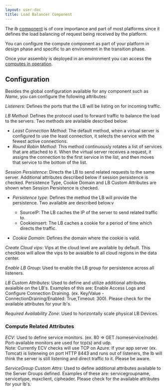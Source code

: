 ```yaml
---
layout: user-doc
title: Load Balancer Component
---
```


The _lb_ [component](./components.html) is of core importance and part of most platforms since it
defines the load balancing of request being received by the platform.

You can configure the compute component as part of your platform in design phase and specific to an environment in the
transition phase.

Once your assembly is deployed in an environment you can access the [computes in operation](../operation/compute.html).

## Configuration

Besides the global configuration available for any component such as _Name_, you can configure the
following attributes:

_Listeners_: Defines the ports that the LB will be listing on for incoming traffic.<br>

_LB Method_: Defines the protocol used to forward traffic to balance the load to the servers. Two methods are available described below:
* _Least Connection Method_: The default method, when a virtual server is configured to use the least connection, it selects
the service with the fewest active connections.
* _Round Robin Method_: This method continuously rotates a list of services that are attached to it. When the virtual server receives a request, it
assigns the connection to the first service in the list, and then moves that service to the bottom of the list.

_Session Persistence_: Directs the LB to send related requests to the same server. Additional attributes described below if
session persistence is checked.  Persistence Type, Cookie Domain and LB Custom Attributes are shown when Session Persistence
is checked.<br>
* _Persistence type_: Defines the method the LB will provide the persistence. Two available are described below.v
    * SourceIP: The LB caches the IP of the server to send related traffic to.<br>
    * Cookieinsert: The LB caches a cookie for a period of time which directs the traffic.<br>

* _Cookie Domain_: Defines the domain where the cookie is valid.<br>

_Create Cloud vips_: Vips at the cloud level are available by default. This checkbox will allow the vips to be avaialble to
all cloud regions in the data center.<br>

_Enable LB Group_: Used to enable the LB group for persistence across all listeners.<br>

_LB Custom Attributes_: Used to define and utilize additional attributes avaialble on the LB's. Examples of this are:
Enable Access Logs and Configure Connection Draining. (ex. Key/Value - ConnectionDraining/Enabled: True,Timeout: 300).
Please check for the available attributes for your lb's.<br>

_Required Availability Zone_: Used to horizontally scale physical LB Devices.<br>


### Compute Related Attributes
_ECV_: Used to define service monitors. (ex. 80 => GET /someservice/node). Port-available monitors are used for tcp(s) and udp.<br>
Note: Currently ECV checks will use TCP on Azure. If your app server (ex. Tomcat) is listeneing on port HTTP 8443 and runs out
of listeners, the lb will think the server is still listening and direct traffic to it. Please be aware.<br>

_ServiceGroup Custom Attrs_: Used to define additional attributes available to the Server Groups defined. Examples of these are:
servicegroupname, servicetype, maxclient, cipheader. Please check for the available attributes for your lb's.<br>


